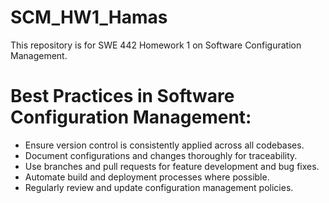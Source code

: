 # SCM_HW1_Hamas
This repository is for SWE 442 Homework 1 on Software Configuration Management.
# Best Practices in Software Configuration Management:
- Ensure version control is consistently applied across all codebases.
- Document configurations and changes thoroughly for traceability.
- Use branches and pull requests for feature development and bug fixes.
- Automate build and deployment processes where possible.
- Regularly review and update configuration management policies.

